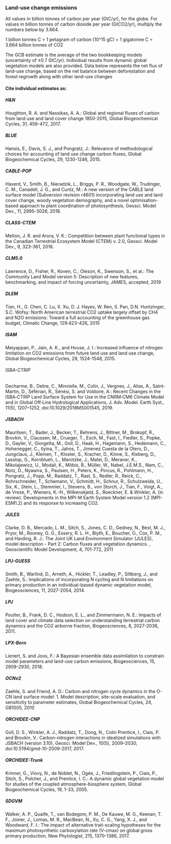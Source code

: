 ### Land-use change emissions

All values in billion tonnes of carbon per year (GtC/yr), for the globe. For values in billion tonnes of carbon dioxide per year (GtCO2/yr), multiply the numbers below by 3.664.

1 billion tonnes C = 1 petagram of carbon (10^15 gC) = 1 gigatonne C = 3.664 billion tonnes of CO2

The GCB estimate is the average of the two bookkeeping models (uncertainty of ±0.7 GtC/yr). Individual results from dynamic global vegetation models are also provided.
Data below represents the net flux of land-use change, based on the net balance between deforestation and forest regrowth along with other land-use changes

#### Cite individual estimates as:

##### H&N
Houghton, R. A. and Nassikas, A. A.: Global and regional fluxes of carbon from land use and land cover change 1850-2015, Global Biogeochemical Cycles, 31, 456-472, 2017.

##### BLUE
Hansis, E., Davis, S. J., and Pongratz, J.: Relevance of methodological choices for accounting of land use change carbon fluxes, Global Biogeochemical Cycles, 29, 1230-1246, 2015.

##### CABLE-POP
Haverd, V., Smith, B., Nieradzik, L., Briggs, P. R., Woodgate, W., Trudinger, C. M., Canadell, J. G., and Cuntz, M.: A new version of the CABLE land surface model (Subversion revision r4601) incorporating land use and land cover change, woody vegetation demography, and a novel optimisation-based approach to plant coordination of photosynthesis, Geosci. Model Dev., 11, 2995-3026, 2018.

##### CLASS-CTEM
Melton, J. R. and Arora, V. K.: Competition between plant functional types in the Canadian Terrestrial Ecosystem Model (CTEM) v. 2.0, Geosci. Model Dev., 9, 323-361, 2016.

##### CLM5.0
Lawrence, D., Fisher, R., Koven, C., Oleson, K., Swenson, S., et al.: The Community Land Model version 5: Description of new features, benchmarking, and impact of forcing uncertainty, JAMES, accepted, 2019

##### DLEM
Tian, H., G. Chen, C. Lu, X. Xu, D. J. Hayes, W. Ren, S. Pan, D.N. Huntzinger, S.C. Wofsy: North American terrestrial CO2 uptake largely offset by CH4 and N2O emissions: Toward a full accounting of the greenhouse gas budget, Climatic Change, 129:423-426, 2015

##### ISAM
Meiyappan, P., Jain, A. K., and House, J. I.: Increased influence of nitrogen limitation on CO2 emissions from future land use and land use change, Global Biogeochemical Cycles, 29, 1524-1548, 2015.

###### ISBA-CTRIP
Decharme, B., Delire, C., Minvielle, M., Colin, J., Vergnes, J., Alias, A., Saint‐Martin, D., Séférian, R., Sénési, S. and Voldoire, A.: Recent Changes in the ISBA‐CTRIP Land Surface System for Use in the CNRM‐CM6 Climate Model and in Global Off‐Line Hydrological Applications, J. Adv. Model. Earth Syst., 11(5), 1207–1252, doi:10.1029/2018MS001545, 2019.

##### JSBACH
Mauritsen, T., Bader, J., Becker, T., Behrens, J., Bittner, M., Brokopf, R., Brovkin, V., Claussen, M., Crueger, T., Esch, M., Fast, I., Fiedler, S., Popke, D., Gayler, V., Giorgetta, M., Goll, D., Haak, H., Hagemann, S., Hedemann, C., Hohenegger, C., Ilyina, T., Jahns, T., Jimenez Cuesta de la Otero, D., Jungclaus, J., Kleinen, T., Kloster, S., Kracher, D., Kinne, S., Kleberg, D., Lasslop, G., Kornblueh, L., Marotzke, J., Matei, D., Meraner, K., Mikolajewicz, U., Modali, K., Möbis, B., Müller, W., Nabel, J.E.M.S., Nam, C., Notz, D., Nyawira, S., Paulsen, H., Peters, K., Pincus, R., Pohlmann, H., Pongratz, J., Popp, M., Raddatz, T., Rast, S., Redler, R., Reick, C., Rohrschneider, T., Schemann, V., Schmidt, H., Schnur, R., Schulzweida, U., Six, K., Stein, L., Stemmler, I., Stevens, B., von Storch, J., Tian, F., Voigt, A., de Vrese, P., Wieners, K.-H., Wilkenskjeld, S., Roeckner, E. & Winkler, A. (in review). Developments in the MPI-M Earth System Model version 1.2 (MPI-ESM1.2) and its response to increasing CO2.

##### JULES
Clarke, D. B., Mercado, L. M., Sitch, S., Jones, C. D., Gedney, N., Best, M. J., Pryor, M., Rooney, G. G., Essery, R. L. H., Blyth, E., Boucher, O., Cox, P. M., and Harding, R. J.: The Joint UK Land Environment Simulator (JULES), model description - Part 2: Carbon fluxes and vegetation dynamics. , Geoscientific Model Development, 4, 701-772, 2011

##### LPJ-GUESS
Smith, B., Warlind, D., Arneth, A., Hickler, T., Leadley, P., Siltberg, J., and Zaehle, S.: Implications of incorporating N cycling and N limitations on primary production in an individual-based dynamic vegetation model, Biogeosciences, 11, 2027-2054, 2014.

##### LPJ
Poulter, B., Frank, D. C., Hodson, E. L., and Zimmermann, N. E.: Impacts of land cover and climate data selection on understanding terrestrial carbon dynamics and the CO2 airborne fraction, Biogeosciences, 8, 2027-2036, 2011.

##### LPX-Bern
Lienert, S. and Joos, F.: A Bayesian ensemble data assimilation to constrain model parameters and land-use carbon emissions, Biogeosciences, 15, 2909-2930, 2018.

##### OCNv2
Zaehle, S. and Friend, A. D.: Carbon and nitrogen cycle dynamics in the O-CN land surface model: 1. Model description, site-scale evaluation, and sensitivity to parameter estimates, Global Biogeochemical Cycles, 24, GB1005, 2010

##### ORCHIDEE-CNP
Goll, D. S., Winkler, A. J., Raddatz, T., Dong, N., Colin Prentice, I., Ciais, P. and Brovkin, V.: Carbon-nitrogen interactions in idealized simulations with JSBACH (version 3.10), Geosci. Model Dev., 10(5), 2009–2030, doi:10.5194/gmd-10-2009-2017, 2017.

##### ORCHIDEE-Trunk
Krinner, G., Viovy, N., de Noblet, N., Ogée, J., Friedlingstein, P., Ciais, P., Sitch, S., Polcher, J., and Prentice, I. C.: A dynamic global vegetation model for studies of the coupled atmosphere-biosphere system, Global Biogeochemical Cycles, 19, 1-33, 2005.

##### SDGVM
Walker, A. P., Quaife, T., van Bodegom, P. M., De Kauwe, M. G., Keenan, T. F., Joiner, J., Lomas, M. R., MacBean, N., Xu, C. G., Yang, X. J., and Woodward, F. I.: The impact of alternative trait-scaling hypotheses for the maximum photosynthetic carboxylation rate (V-cmax) on global gross primary production, New Phytologist, 215, 1370-1386, 2017.
